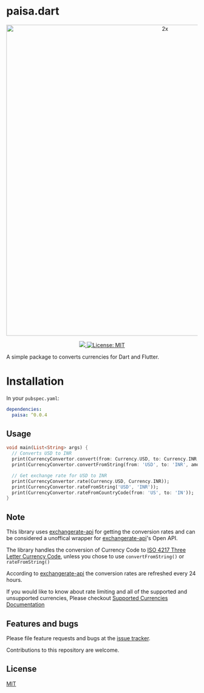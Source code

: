 # paisa.dart
<p align="center">
  <img width="820" alt="2x" src="https://user-images.githubusercontent.com/18023153/198556770-e225ed0b-3bad-4335-a93e-17bc34c02864.png">
</p>

<p align="center">
  <a href="https://pub.dev/packages/paisa">
    <img src="https://img.shields.io/pub/v/paisa?label=pub.dev&labelColor=333940&logo=dart">
  </a>
   <a href="https://opensource.org/licenses/MIT">
    <img src="https://img.shields.io/badge/license-MIT-purple.svg" alt="License: MIT">
   </a>
</p>

A simple package to converts currencies for Dart and Flutter.

# Installation
In your `pubspec.yaml`:

```yaml
dependencies:
  paisa: ^0.0.4
```

## Usage

```dart
void main(List<String> args) {
  // Converts USD to INR
  print(CurrencyConvertor.convert(from: Currency.USD, to: Currency.INR, amount: 100));
  print(CurrencyConvertor.convertFromString(from: 'USD', to: 'INR', amount: 100));

  // Get exchange rate for USD to INR  
  print(CurrencyConvertor.rate(Currency.USD, Currency.INR));
  print(CurrencyConvertor.rateFromString('USD', 'INR'));
  print(CurrencyConvertor.rateFromCountryCode(from: 'US', to: 'IN'));
}
```

## Note

This library uses [exchangerate-api](https://www.exchangerate-api.com/) for getting the conversion rates and can be considered a unoffical wrapper for [exchangerate-api](https://www.exchangerate-api.com/)'s Open API.

The library handles the conversion of Currency Code to [ISO 4217 Three Letter Currency Code](https://en.wikipedia.org/wiki/ISO_4217), unless you chose to use ```convertFromString()``` or ```rateFromString()```

According to [exchangerate-api](https://www.exchangerate-api.com/docs/free) the conversion rates are refreshed every 24 hours.


If you would like to know about rate limiting and  all of the supported and unsupported currencies, Please checkout [Supported Currencies Documentation](https://www.exchangerate-api.com/docs/supported-currencies)

## Features and bugs

Please file feature requests and bugs at the [issue tracker][tracker].

[tracker]: https://github.com/icodelifee/paisa.dart/issues

Contributions to this repository are welcome.

## License
[MIT](https://choosealicense.com/licenses/mit/)
